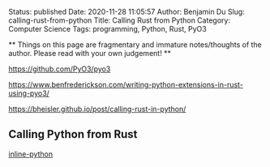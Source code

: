 Status: published
Date: 2020-11-28 11:05:57
Author: Benjamin Du
Slug: calling-rust-from-python
Title: Calling Rust from Python
Category: Computer Science
Tags: programming, Python, Rust, PyO3

**
Things on this page are fragmentary and immature notes/thoughts of the author.
Please read with your own judgement!
**

https://github.com/PyO3/pyo3

https://www.benfrederickson.com/writing-python-extensions-in-rust-using-pyo3/

https://bheisler.github.io/post/calling-rust-in-python/

## Calling Python from Rust 

[inline-python](https://github.com/fusion-engineering/inline-python)